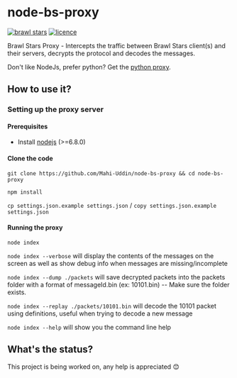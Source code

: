 # node-bs-proxy
[![brawl stars](https://img.shields.io/badge/Brawl%20Stars-12.x-brightred.svg?style=flat%22)](https://play.google.com/store/apps/details?id=com.supercell.brawlstars&hl=en)
[![licence](https://img.shields.io/aur/license/yaourt.svg?style=flat)](https://github.com/Mahi-Uddin/node-bs-proxy/blob/master/LICENSE)

Brawl Stars Proxy - Intercepts the traffic between Brawl Stars client(s) and their servers, decrypts the protocol and decodes the messages.

Don't like NodeJs, prefer python? Get the [python proxy](https://github.com/Mahi-Uddin/TwistedProxy).

## How to use it?

### Setting up the proxy server

#### Prerequisites
* Install [nodejs](https://nodejs.org/en) (>=6.8.0)

#### Clone the code

`git clone https://github.com/Mahi-Uddin/node-bs-proxy && cd node-bs-proxy`

`npm install`

`cp settings.json.example settings.json` / `copy settings.json.example settings.json`

#### Running the proxy

  `node index`

  `node index --verbose` will display the contents of the messages on the screen as well as show debug info when messages are missing/incomplete
  
  `node index --dump ./packets` will save decrypted packets into the packets folder with a format of messageId.bin (ex: 10101.bin) -- Make sure the folder exists.
  
  `node index --replay ./packets/10101.bin` will decode the 10101 packet using definitions, useful when trying to decode a new message
  
  `node index --help` will show you the command line help
  
## What's the status?

This project is being worked on, any help is appreciated :blush:
